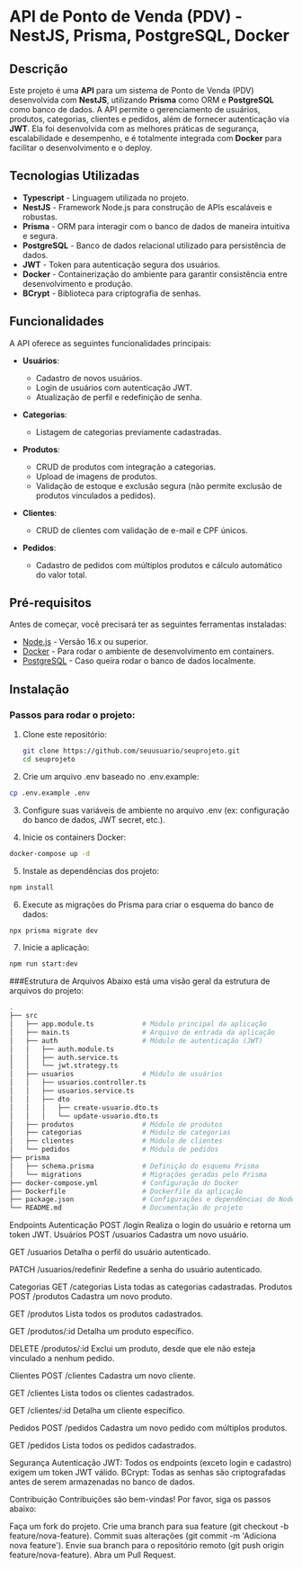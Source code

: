 # API de Ponto de Venda (PDV) - NestJS, Prisma, PostgreSQL, Docker

## Descrição

Este projeto é uma **API** para um sistema de Ponto de Venda (PDV) desenvolvida com **NestJS**, utilizando **Prisma** como ORM e **PostgreSQL** como banco de dados. A API permite o gerenciamento de usuários, produtos, categorias, clientes e pedidos, além de fornecer autenticação via **JWT**. Ela foi desenvolvida com as melhores práticas de segurança, escalabilidade e desempenho, e é totalmente integrada com **Docker** para facilitar o desenvolvimento e o deploy.

## Tecnologias Utilizadas

- **Typescript** - Linguagem utilizada no projeto.
- **NestJS** - Framework Node.js para construção de APIs escaláveis e robustas.
- **Prisma** - ORM para interagir com o banco de dados de maneira intuitiva e segura.
- **PostgreSQL** - Banco de dados relacional utilizado para persistência de dados.
- **JWT** - Token para autenticação segura dos usuários.
- **Docker** - Containerização do ambiente para garantir consistência entre desenvolvimento e produção.
- **BCrypt** - Biblioteca para criptografia de senhas.

## Funcionalidades

A API oferece as seguintes funcionalidades principais:

- **Usuários**:
  - Cadastro de novos usuários.
  - Login de usuários com autenticação JWT.
  - Atualização de perfil e redefinição de senha.
  
- **Categorias**:
  - Listagem de categorias previamente cadastradas.

- **Produtos**:
  - CRUD de produtos com integração a categorias.
  - Upload de imagens de produtos.
  - Validação de estoque e exclusão segura (não permite exclusão de produtos vinculados a pedidos).

- **Clientes**:
  - CRUD de clientes com validação de e-mail e CPF únicos.
  
- **Pedidos**:
  - Cadastro de pedidos com múltiplos produtos e cálculo automático do valor total.

## Pré-requisitos

Antes de começar, você precisará ter as seguintes ferramentas instaladas:

- [Node.js](https://nodejs.org/en/) - Versão 16.x ou superior.
- [Docker](https://www.docker.com/) - Para rodar o ambiente de desenvolvimento em containers.
- [PostgreSQL](https://www.postgresql.org/) - Caso queira rodar o banco de dados localmente.

## Instalação

### Passos para rodar o projeto:

1. Clone este repositório:
   ```bash
   git clone https://github.com/seuusuario/seuprojeto.git
   cd seuprojeto
   ```

2. Crie um arquivo .env baseado no .env.example:
  ```bash
  cp .env.example .env
  ```
3. Configure suas variáveis de ambiente no arquivo .env (ex: configuração do banco de dados, JWT secret, etc.).

4. Inicie os containers Docker:
  ```bash
  docker-compose up -d
  ```

5. Instale as dependências dos projeto:
  ```bash
  npm install
  ````

6. Execute as migrações do Prisma para criar o esquema do banco de dados:
  ```bash
  npx prisma migrate dev
  ````

7. Inicie a aplicação:
  ```bash
  npm run start:dev
  ```

###Estrutura de Arquivos
Abaixo está uma visão geral da estrutura de arquivos do projeto:
  ```bash
  .
├── src
│   ├── app.module.ts            # Módulo principal da aplicação
│   ├── main.ts                  # Arquivo de entrada da aplicação
│   ├── auth                     # Módulo de autenticação (JWT)
│   │   ├── auth.module.ts
│   │   ├── auth.service.ts
│   │   └── jwt.strategy.ts
│   ├── usuarios                 # Módulo de usuários
│   │   ├── usuarios.controller.ts
│   │   ├── usuarios.service.ts
│   │   ├── dto
│   │   │   ├── create-usuario.dto.ts
│   │   │   └── update-usuario.dto.ts
│   ├── produtos                 # Módulo de produtos
│   ├── categorias               # Módulo de categorias
│   ├── clientes                 # Módulo de clientes
│   └── pedidos                  # Módulo de pedidos
├── prisma
│   ├── schema.prisma            # Definição do esquema Prisma
│   └── migrations               # Migrações geradas pelo Prisma
├── docker-compose.yml           # Configuração do Docker
├── Dockerfile                   # Dockerfile da aplicação
├── package.json                 # Configurações e dependências do Node.js
└── README.md                    # Documentação do projeto
````
Endpoints
Autenticação
POST /login
Realiza o login do usuário e retorna um token JWT.
Usuários
POST /usuarios
Cadastra um novo usuário.

GET /usuarios
Detalha o perfil do usuário autenticado.

PATCH /usuarios/redefinir
Redefine a senha do usuário autenticado.

Categorias
GET /categorias
Lista todas as categorias cadastradas.
Produtos
POST /produtos
Cadastra um novo produto.

GET /produtos
Lista todos os produtos cadastrados.

GET /produtos/:id
Detalha um produto específico.

DELETE /produtos/:id
Exclui um produto, desde que ele não esteja vinculado a nenhum pedido.

Clientes
POST /clientes
Cadastra um novo cliente.

GET /clientes
Lista todos os clientes cadastrados.

GET /clientes/:id
Detalha um cliente específico.

Pedidos
POST /pedidos
Cadastra um novo pedido com múltiplos produtos.

GET /pedidos
Lista todos os pedidos cadastrados.

Segurança
Autenticação JWT: Todos os endpoints (exceto login e cadastro) exigem um token JWT válido.
BCrypt: Todas as senhas são criptografadas antes de serem armazenadas no banco de dados.

Contribuição
Contribuições são bem-vindas! Por favor, siga os passos abaixo:

Faça um fork do projeto.
Crie uma branch para sua feature (git checkout -b feature/nova-feature).
Commit suas alterações (git commit -m 'Adiciona nova feature').
Envie sua branch para o repositório remoto (git push origin feature/nova-feature).
Abra um Pull Request.